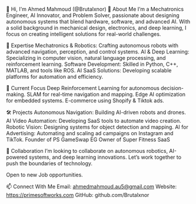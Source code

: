 👋 Hi, I'm Ahmed Mahmoud (@Brutalxnor)
🌟 About Me
I’m a Mechatronics Engineer, AI Innovator, and Problem Solver, passionate about designing autonomous systems that blend hardware, software, and advanced AI. With a solid background in mechanical design, electronics, and deep learning, I focus on creating intelligent solutions for real-world challenges.

🚀 Expertise
Mechatronics & Robotics: Crafting autonomous robots with advanced navigation, perception, and control systems.
AI & Deep Learning: Specializing in computer vision, natural language processing, and reinforcement learning.
Software Development: Skilled in Python, C++, MATLAB, and tools like ROS.
AI SaaS Solutions: Developing scalable platforms for automation and efficiency.


🌱 Current Focus
Deep Reinforcement Learning for autonomous decision-making.
SLAM for real-time navigation and mapping.
Edge AI optimization for embedded systems.
E-commerce using Shopify & Tiktok ads.



🛠️ Projects
Autonomous Navigation: Building AI-driven robots and drones.
AI Video Automation: Developing SaaS tools to automate video creation.
Robotic Vision: Designing systems for object detection and mapping.
AI for Advertising: Automating and scaling ad campaigns on Instagram and TikTok.
Founder of PS GameSwap EG
Owner of Super Fitness SaaS


🤝 Collaboration
I’m looking to collaborate on autonomous robotics, AI-powered systems, and deep learning innovations. Let’s work together to push the boundaries of technology.

Open to new Job opportunities.

📫 Connect With Me
Email: ahmedmahmoud.au5@gmail.com
Website: https://primesoftworks.com
GitHub: github.com/Brutalxnor
